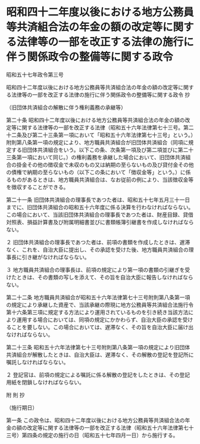 # 昭和四十二年度以後における地方公務員等共済組合法の年金の額の改定等に関する法律等の一部を改正する法律の施行に伴う関係政令の整備等に関する政令

昭和五十七年政令第三号

昭和四十二年度以後における地方公務員等共済組合法の年金の額の改定等に関する法律等の一部を改正する法律の施行に伴う関係政令の整備等に関する政令 抄

（旧団体共済組合の解散に伴う権利義務の承継等）

第二十条 昭和四十二年度以後における地方公務員等共済組合法の年金の額の改定等に関する法律等の一部を改正する法律（昭和五十六年法律第七十三号。第二十二条及び第二十三条第一項において「昭和五十六年法律第七十三号」という。）附則第八条第一項の規定により、地方職員共済組合が旧団体共済組合（同項に規定する旧団体共済組合をいう。以下この条、次条第一項及び第二項並びに第二十三条第一項において同じ。）の権利義務を承継した場合において、旧団体共済組合の掛金その他の徴収金で未収のもの又は納期の至らないもの及び貸付金その他の債権で納期の至らないもの（以下この条において「徴収金等」という。）に係るものがあるときは、地方職員共済組合は、なお従前の例により、当該徴収金等を徴収することができる。

第二十一条 旧団体共済組合の理事長であつた者は、昭和五十七年五月三十一日までに、旧団体共済組合の昭和五十六年度に係る決算を行わなければならない。この場合において、当該旧団体共済組合の理事長であつた者は、財産目録、貸借対照表、損益計算書及び附属明細書並びに書類帳簿引継書を作成しなければならない。

２ 旧団体共済組合の理事長であつた者は、前項の書類を作成したときは、遅滞なく、これを、自治大臣に提出し、その承認を受けた後、地方職員共済組合の理事長に引き継がなければならない。

３ 地方職員共済組合の理事長は、前項の規定により第一項の書類の引継ぎを受けたときは、その書類の写しを添えて、その旨を自治大臣に報告しなければならない。

第二十二条 地方職員共済組合が昭和五十六年法律第七十三号附則第八条第一項の規定により承継した資産で、当該承継の際現に地方公務員等共済組合法施行令第十六条第三項に規定する方法により運用されているものを引き続き当該方法により運用する場合においては、同項の規定にかかわらず、自治大臣の承認を受けることを要しない。この場合においては、遅滞なく、その旨を自治大臣に届け出なければならない。

第二十三条 昭和五十六年法律第七十三号附則第八条第一項の規定により旧団体共済組合が解散したときは、自治大臣は、遅滞なく、その解散の登記を登記所に嘱託しなければならない。

２ 登記官は、前項の規定による嘱託に係る解散の登記をしたときは、その登記用紙を閉鎖しなければならない。

附 則 抄

（施行期日）

第一条 この政令は、昭和四十二年度以後における地方公務員等共済組合法の年金の額の改定等に関する法律等の一部を改正する法律（昭和五十六年法律第七十三号）第四条の規定の施行の日（昭和五十七年四月一日）から施行する。
